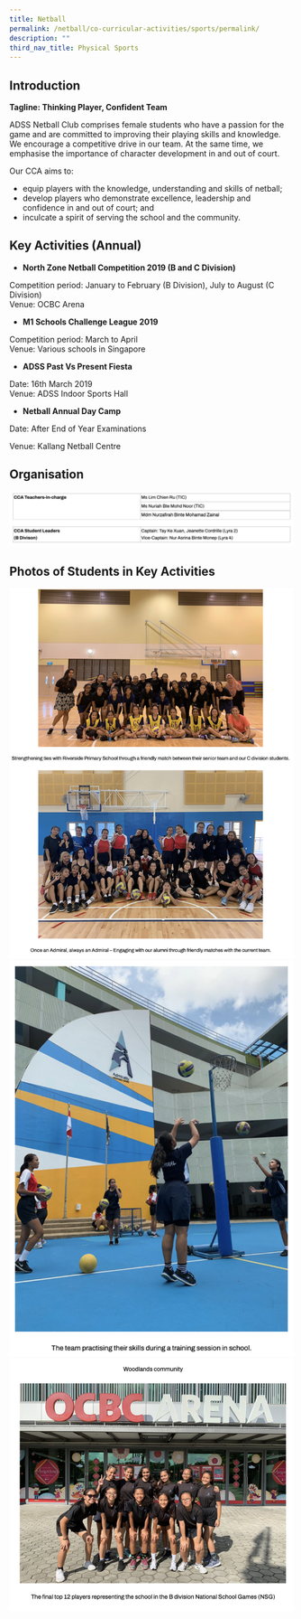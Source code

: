 ```yaml
---
title: Netball
permalink: /netball/co-curricular-activities/sports/permalink/
description: ""
third_nav_title: Physical Sports
---
```

Introduction
------------

**Tagline: Thinking Player, Confident Team**

  

ADSS Netball Club comprises female students who have a passion for the game and are committed to improving their playing skills and knowledge. We encourage a competitive drive in our team. At the same time, we emphasise the importance of character development in and out of court.

  

Our CCA aims to:

*   equip players with the knowledge, understanding and skills of netball;
*   develop players who demonstrate excellence, leadership and confidence in and out of court; and
*   inculcate a spirit of serving the school and the community.

Key Activities (Annual)
-----------------------

*   **North Zone Netball Competition 2019 (B and C Division)**

Competition period: January to February (B Division), July to August (C Division)  
Venue: OCBC Arena  

  

*   **M1 Schools Challenge League 2019**

Competition period: March to April  
Venue: Various schools in Singapore  

  

*   **ADSS Past Vs Present Fiesta**

Date: 16th March 2019  
Venue: ADSS Indoor Sports Hall  

  

*   **Netball Annual Day Camp**

Date: After End of Year Examinations

Venue: Kallang Netball Centre

Organisation
------------

![](/images/netball.png)

Photos of Students in Key Activities
-----------------------------------

![](/images/netball2.png)
![](/images/netball3.png)
![](/images/netball4.png)